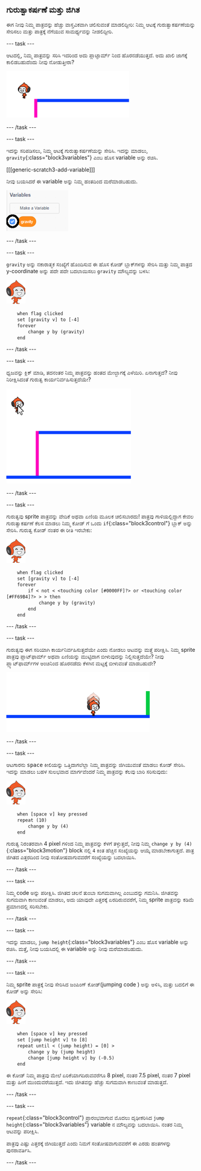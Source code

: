 ## ಗುರುತ್ವಾಕರ್ಷಣೆ ಮತ್ತು ಜಿಗಿತ

ಈಗ ನೀವು ನಿಮ್ಮ ಪಾತ್ರವನ್ನು ಹೆಚ್ಚು ವಾಸ್ತವಿಕವಾಗಿ ಚಲಿಸುವಂತೆ ಮಾಡಲಿದ್ದೀರಿ: ನಿಮ್ಮ ಆಟಕ್ಕೆ ಗುರುತ್ವಾಕರ್ಷಣೆಯನ್ನು ಸೇರಿಸಲು ಮತ್ತು ಪಾತ್ರಕ್ಕೆ ನೆಗೆಯುವ ಸಾಮರ್ಥ್ಯವನ್ನು ನೀಡಲಿದ್ದೀರಿ.

\--- task \---

ಆಟದಲ್ಲಿ, ನಿಮ್ಮ ಪಾತ್ರವನ್ನು ಸರಿಸಿ ಇದರಿಂದ ಅದು ಪ್ಲಾಟ್ಫಾರ್ಮ್ ನಿಂದ ಹೊರನಡೆಯುತ್ತದೆ. ಅದು ಖಾಲಿ ಜಾಗಕ್ಕೆ ಕಾಲಿಡಬಹುದೆಂದು ನೀವು ನೋಡುತ್ತೀರಾ?

![screenshot](images/dodge-no-gravity.png)

\--- /task \---

\--- task \---

ಇದನ್ನು ಸರಿಪಡಿಸಲು, ನಿಮ್ಮ ಆಟಕ್ಕೆ ಗುರುತ್ವಾಕರ್ಷಣೆಯನ್ನು ಸೇರಿಸಿ. ಇದನ್ನು ಮಾಡಲು, `gravity`{:class="block3variables"} ಎಂಬ ಹೊಸ variable ಅನ್ನು ರಚಿಸಿ.

[[[generic-scratch3-add-variable]]]

ನೀವು ಬಯಸಿದರೆ ಈ variable ಅನ್ನು ನಿಮ್ಮ ಹಂತದಿಂದ ಮರೆಮಾಡಬಹುದು.

![screenshot](images/dodge-gravity-annotated.png)

\--- /task \---

\--- task \---

`gravity` ಅನ್ನು ನಕಾರಾತ್ಮಕ ಸಂಖ್ಯೆಗೆ ಹೊಂದಿಸುವ ಈ ಹೊಸ ಕೋಡ್ ಬ್ಲಾಕ್‌ಗಳನ್ನು ಸೇರಿಸಿ ಮತ್ತು ನಿಮ್ಮ ಪಾತ್ರದ y-coordinate ಅನ್ನು ಪದೇ ಪದೇ ಬದಲಾಯಿಸಲು `gravity` ಮೌಲ್ಯವನ್ನು ಬಳಸಿ:

![pico walking sprite](images/pico_walking_sprite.png)

```blocks3
    when flag clicked
    set [gravity v] to [-4]
    forever
        change y by (gravity)
    end
```

\--- /task \---

\--- task \---

ಧ್ವಜವನ್ನು ಕ್ಲಿಕ್ ಮಾಡಿ, ತದನಂತರ ನಿಮ್ಮ ಪಾತ್ರವನ್ನು ಹಂತದ ಮೇಲ್ಭಾಗಕ್ಕೆ ಎಳೆಯಿರಿ. ಏನಾಗುತ್ತದೆ? ನೀವು ನಿರೀಕ್ಷಿಸಿದಂತೆ ಗುರುತ್ವ ಕಾರ್ಯನಿರ್ವಹಿಸುತ್ತದೆಯೇ?

![screenshot](images/dodge-gravity-drag.png)

\--- /task \---

\--- task \---

ಗುರುತ್ವವು sprite ಪಾತ್ರವನ್ನು ವೇದಿಕೆ ಅಥವಾ ಏಣಿಯ ಮೂಲಕ ಚಲಿಸಬಾರದು! ಪಾತ್ರವು ಗಾಳಿಯಲ್ಲಿದ್ದಾಗ ಕೇವಲ ಗುರುತ್ವಾಕರ್ಷಣೆ ಕೆಲಸ ಮಾಡಲು ನಿಮ್ಮ ಕೋಡ್ ಗೆ ಒಂದು `if`{:class="block3control"} ಬ್ಲಾಕ್ ಅನ್ನು ಸೇರಿಸಿ. ಗುರುತ್ವ ಕೋಡ್ ನಂತರ ಈ ರೀತಿ ಇರಬೇಕು:

![pico walking sprite](images/pico_walking_sprite.png)

```blocks3
    when flag clicked
    set [gravity v] to [-4]
    forever
        if < not < <touching color [#0000FF]?> or <touching color [#FF69B4]?> > > then
            change y by (gravity)
        end
    end
```

\--- /task \---

\--- task \---

ಗುರುತ್ವವು ಈಗ ಸರಿಯಾಗಿ ಕಾರ್ಯನಿರ್ವಹಿಸುತ್ತದೆಯೇ ಎಂದು ನೋಡಲು ಆಟವನ್ನು ಮತ್ತೆ ಪರೀಕ್ಷಿಸಿ. ನಿಮ್ಮ sprite ಪಾತ್ರವು ಪ್ಲಾಟ್‌ಫಾರ್ಮ್ ಅಥವಾ ಏಣಿಯನ್ನು ಮುಟ್ಟಿದಾಗ ಬೀಳುವುದನ್ನು ನಿಲ್ಲಿಸುತ್ತದೆಯೇ? ನೀವು ಪ್ಲ್ಯಾಟ್‌ಫಾರ್ಮ್‌ಗಳ ಅಂಚಿನಿಂದ ಹೊರನಡೆದು ಕೆಳಗಿನ ಮಟ್ಟಕ್ಕೆ ಬೀಳುವಂತೆ ಮಾಡಬಹುದೇ?

![screenshot](images/dodge-gravity-test.png)

\--- /task \---

\--- task \---

ಆಟಗಾರನು <kbd>space</kbd> ಕೀಲಿಯನ್ನು ಒತ್ತಿದಾಗಲೆಲ್ಲಾ ನಿಮ್ಮ ಪಾತ್ರವನ್ನು ಜಿಗಿಯುವಂತೆ ಮಾಡಲು ಕೋಡ್ ಸೇರಿಸಿ. ಇದನ್ನು ಮಾಡಲು ಬಹಳ ಸುಲಭವಾದ ಮಾರ್ಗವೆಂದರೆ ನಿಮ್ಮ ಪಾತ್ರವನ್ನು ಕೆಲವು ಬಾರಿ ಸರಿಸುವುದು:

![pico walking sprite](images/pico_walking_sprite.png)

```blocks3
    when [space v] key pressed
    repeat (10)
        change y by (4)
    end
```

ಗುರುತ್ವ ನಿರಂತರವಾಗಿ 4 pixel ಗಳಿಂದ ನಿಮ್ಮ ಪಾತ್ರವನ್ನು ಕೆಳಗೆ ತಳ್ಳುತ್ತದೆ, ನೀವು ನಿಮ್ಮ `change y by (4)`{:class="block3motion"} block ನಲ್ಲಿ `4` ಕಿಂತ ಹೆಚ್ಚಿನ ಸಂಖ್ಯೆಯನ್ನು ಆಯ್ಕೆ ಮಾಡಬೇಕಾಗುತ್ತದೆ. ಪಾತ್ರ ಜಿಗಿತದ ಎತ್ತರದಿಂದ ನೀವು ಸಂತೋಷವಾಗುವವರೆಗೆ ಸಂಖ್ಯೆಯನ್ನು ಬದಲಾಯಿಸಿ.

\--- /task \---

\--- task \---

ನಿಮ್ಮ code ಅನ್ನು ಪರೀಕ್ಷಿಸಿ. ಜಿಗಿತದ ಚಲನೆ ತುಂಬಾ ಸುಗಮವಾಗಿಲ್ಲ ಎಂಬುದನ್ನು ಗಮನಿಸಿ. ಜಿಗಿತವನ್ನು ಸುಗಮವಾಗಿ ಕಾಣುವಂತೆ ಮಾಡಲು, ಅದು ಯಾವುದೇ ಎತ್ತರಕ್ಕೆ ಏರದಿರುವವರೆಗೆ, ನಿಮ್ಮ sprite ಪಾತ್ರವನ್ನು ಕಡಿಮೆ ಪ್ರಮಾಣದಲ್ಲಿ ಸರಿಸಬೇಕು.

\--- /task \---

\--- task \---

ಇದನ್ನು ಮಾಡಲು, `jump height`{:class="block3variables"} ಎಂಬ ಹೊಸ variable ಅನ್ನು ರಚಿಸಿ. ಮತ್ತೆ, ನೀವು ಬಯಸಿದಲ್ಲಿ ಈ variable ಅನ್ನು ನೀವು ಮರೆಮಾಡಬಹುದು.

\--- /task \---

\--- task \---

ನಿಮ್ಮ sprite ಪಾತ್ರಕ್ಕೆ ನೀವು ಸೇರಿಸಿದ ಜಂಪಿಂಗ್ ಕೋಡ್(jumping code ) ಅನ್ನು ಅಳಿಸಿ, ಮತ್ತು ಬದಲಿಗೆ ಈ ಕೋಡ್ ಅನ್ನು ಸೇರಿಸಿ:

![pico walking sprite](images/pico_walking_sprite.png)

```blocks3
    when [space v] key pressed
    set [jump height v] to [8]
    repeat until < (jump height) = [0] >
        change y by (jump height)
        change [jump height v] by (-0.5)
    end
```

ಈ ಕೋಡ್ ನಿಮ್ಮ ಪಾತ್ರವು ಮೇಲೆ ಏರಿಕೆಯಾಗದಿರುವವರೆಗೂ 8 pixel, ನಂತರ 7.5 pixel, ನಂತರ 7 pixel ಮತ್ತು ಹೀಗೆ ಮುಂದುವರೆಯುತ್ತದೆ. ಇದು ಜಿಗಿತವನ್ನು ಹೆಚ್ಚು ಸುಗಮವಾಗಿ ಕಾಣುವಂತೆ ಮಾಡುತ್ತದೆ.

\--- /task \---

\--- task \---

`repeat`{:class="block3control"} ಪ್ರಾರಂಭವಾಗುವ ಮೊದಲು ದೃಢೀಕರಿಸಿದ `jump height`{:class="block3variables"} variable ನ ಮೌಲ್ಯವನ್ನು ಬದಲಾಯಿಸಿ. ನಂತರ ನಿಮ್ಮ ಆಟವನ್ನು ಪರೀಕ್ಷಿಸಿ.

ಪಾತ್ರವು ಎಷ್ಟು ಎತ್ತರಕ್ಕೆ ಜಿಗಿಯುತ್ತದೆ ಎಂದು ನಿಮಗೆ ಸಂತೋಷವಾಗುವವರೆಗೆ ಈ ಎರಡು ಹಂತಗಳನ್ನು ಪುನರಾವರ್ತಿಸಿ.

\--- /task \---